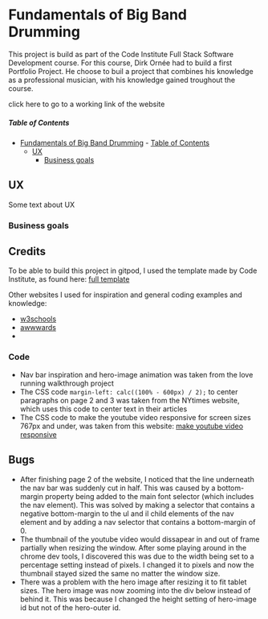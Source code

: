 # Fundamentals of Big Band Drumming

This project is build as part of the Code Institute Full Stack Software Development course. For this course, 
Dirk Ornée had to build a first Portfolio Project. He choose to buil a project that combines his knowledge as a professional musician, with his knowledge gained troughout the course. 

click here to go to a working link of the website

##### Table of Contents

- [Fundamentals of Big Band Drumming](#fundamentals-of-big-band-drumming)
        - [Table of Contents](#table-of-contents)
  - [UX](#ux)
    - [Business goals](#business-goals)

## UX
Some text about UX

### Business goals

## Credits

To be able to build this project in gitpod, I used the template made by Code Institute, as found here: [full template](https://github.com/Code-Institute-Org/gitpod-full-template)

Other websites I used for inspiration and general coding examples and knowledge:
* [w3schools](https://www.w3schools.com/)
* [awwwards](https://www.awwwards.com/)
* 

### Code
* Nav bar inspiration and hero-image animation was taken from the love running walkthrough project
* The CSS code `margin-left: calc((100% - 600px) / 2);` to center paragraphs on page 2 and 3 was taken from the NYtimes website, which uses this code to center text in their articles
* The CSS code to make the youtube video responsive for screen sizes 767px and under, was taken from this website: [make youtube video responsive](https://avexdesigns.com/blog/responsive-youtube-embed) 

## Bugs
* After finishing page 2 of the website, I noticed that the line underneath the nav bar was suddenly cut in half. This was caused by a bottom-margin property being added to the main font selector (which includes the nav element). This was solved by making a selector that contains a negative bottom-margin to the ul and il child elements of the nav element and by adding a nav selector that contains a bottom-margin of 0.
* The thumbnail of the youtube video would dissapear in and out of frame partially when resizing the window. After some playing around in the chrome dev tools, I discovered this was due to the width being set to a percentage setting instead of pixels. I changed it to pixels and now the thumbnail stayed sized the same no matter the window size.
* There was a problem with the hero image after resizing it to fit tablet sizes. The hero image was now zooming into the div below instead of behind it. This was because I changed the height setting of hero-image id but not of the hero-outer id.